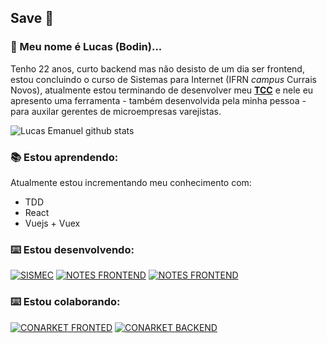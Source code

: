 ## Save :call_me_hand:

### :goat: Meu nome é Lucas (Bodin)...
Tenho 22 anos, curto backend mas não desisto de um dia ser frontend, estou concluindo o curso de Sistemas para Internet (IFRN <i>campus</i> Currais Novos), atualmente estou terminando de desenvolver meu **<a href="https://github.com/lucasemanuel/sismec">TCC</a>** e nele eu apresento uma ferramenta - também desenvolvida pela minha pessoa - para auxilar gerentes de microempresas varejistas.

![Lucas Emanuel github stats](https://github-readme-stats.vercel.app/api?username=lucasemanuel&count_private=true)


### :books:	Estou aprendendo:
Atualmente estou incrementando meu conhecimento com:
- TDD
- React
- Vuejs + Vuex

### :keyboard: Estou desenvolvendo:

[![SISMEC](https://github-readme-stats.vercel.app/api/pin/?username=lucasemanuel&repo=sismec)](https://github.com/lucasemanuel/sismec)
[![NOTES FRONTEND](https://github-readme-stats.vercel.app/api/pin/?username=lucasemanuel&repo=notes-front-end)](https://github.com/lucasemanuel/notes-front-end)
[![NOTES FRONTEND](https://github-readme-stats.vercel.app/api/pin/?username=lucasemanuel&repo=notes)](https://github.com/lucasemanuel/notes)


### :keyboard: Estou colaborando:
[![CONARKET FRONTED](https://github-readme-stats.vercel.app/api/pin/?username=conab-devs&repo=conab-frontend-web)](https://github.com/conab-devs/conab-frontend-web)
[![CONARKET BACKEND](https://github-readme-stats.vercel.app/api/pin/?username=conab-devs&repo=conab-backend)](https://github.com/conab-devs/conab-backend)

<!--
**lucasemanuel/lucasemanuel** is a ✨ _special_ ✨ repository because its `README.md` (this file) appears on your GitHub profile.

Here are some ideas to get you started:

- 🔭 I’m currently working on ...
- 🌱 I’m currently learning ...
- 👯 I’m looking to collaborate on ...
- 🤔 I’m looking for help with ...
- 💬 Ask me about ...
- 📫 How to reach me: ...
- 😄 Pronouns: ...
- ⚡ Fun fact: ...
-->
